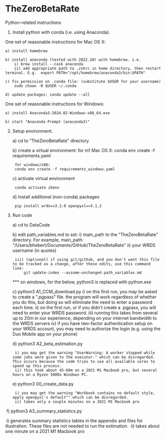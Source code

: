 # TheZeroBetaRate


Python-related instructions

1) Install python with conda (i.e. using Anaconda). 

One set of reasonable instructions for Mac OS X:

	a) install homebrew
	
	b) install anaconda (tested with 2022.10) with homebrew. i.e.
		i) brew install --cask anaconda
		ii) add appropriate path to .zshrc in home directory, then restart terminal. E.g.  export PATH="/opt/homebrew/anaconda3/bin:$PATH"
	
	c) fix permission on .conda file: (substitute $USER for your username)
		sudo chown -R $USER ~/.conda

	d) update packages: conda update --all

One set of reasonable instructions for Windows: 

	a) install Anaconda3-2024.02-Windows-x86_64.exe
	
	b) start "Anaconda Prompt (anaconda3)"

2) Setup environment.

	a) cd to "TheZeroBetaRate" directory

	b) create a virtual environment:
		for m1 Mac OS X:
		conda env create -f requirements.yaml

		for windows/x86:
		conda env create -f requirements_windows.yaml
	
	c) activate virtual environment
	
		conda activate zbenv

	d) Install additional (non-conda) packages

		pip install wrds==3.2.0 openpyxl==3.1.2
	
	
3) Run code

	a) cd to DataCode
	
	b) edit path_variables.md to set:
		i) main_path to the "TheZeroBetaRate" directory. For example,
			 main_path: "/Users/bhebert/Documents/GitHub/TheZeroBetaRate"
		ii) your WRDS username (in quotes)
		
		iii) (optional) if using git/github, and you don't want this file to be tracked as a change, after these edits, use this command line:
			git update-index --assume-unchanged path_variables.md 
	
	*** on windows, for the below, python3 is replaced with python.exe

	c) python3 A1_CCM_download.py 
		i) on this first run, you may be asked to create a ".pgpass" file. the program will work regardless of whether you do this, but doing so will eliminate the need to enter a password each time.
		ii) on the first run, or if you didn't create a .pgpass, you will need to enter your WRDS password.
		iii) running this takes from several up to 20m in our experience, depending on your internet bandwidth to the WRDS servers
		iv) if you have two-factor authentication setup on your WRDS account, you may need to authorize the login (e.g. using the Duo Mobile app on your phone)
	
	d) python3 A2_beta_estimation.py
	
		i) you may get the warning "UserWarning: A worker stopped while some jobs were given to the executor." which can be disregarded. This occurs because the code tries to use all available cores to speed up this process.
		ii) this took about 45-60m on a 2021 M1 Macbook pro, but several hours on a Ryzen 5600x Windows PC.
	
	
	e) python3 00_create_data.py

		i) you may get the warning "Workbook contains no default style, apply openpyxl's default"" which can be disregarded.
		ii) takes only a couple minutes on a 2021 M1 Macbook pro

​	  f) python3 A3_summary_statistics.py

​			i) generates summary statistics tables in the appendix and files for illustration. These files are not needed to run the estimation.
​			ii) takes about one minute on a 2021 M1 Macbook pro

​	 